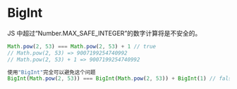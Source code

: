 # BigInt

JS 中超过“Number.MAX_SAFE_INTEGER”的数字计算将是不安全的。

```js
Math.pow(2, 53) === Math.pow(2, 53) + 1 // true
// Math.pow(2, 53) => 9007199254740992
// Math.pow(2, 53) + 1 => 9007199254740992
```

```js
使用"BigInt"完全可以避免这个问题
BigInt(Math.pow(2, 53)) === BigInt(Math.pow(2, 53)) + BigInt(1) // false
```

